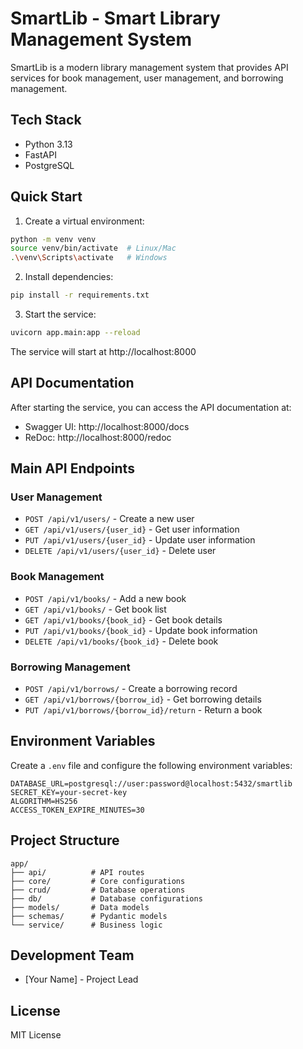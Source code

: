 # SmartLib - Smart Library Management System

SmartLib is a modern library management system that provides API services for book management, user management, and borrowing management.

## Tech Stack

- Python 3.13
- FastAPI
- PostgreSQL

## Quick Start

1. Create a virtual environment:
```bash
python -m venv venv
source venv/bin/activate  # Linux/Mac
.\venv\Scripts\activate   # Windows
```

2. Install dependencies:
```bash
pip install -r requirements.txt
```

3. Start the service:
```bash
uvicorn app.main:app --reload
```

The service will start at http://localhost:8000

## API Documentation

After starting the service, you can access the API documentation at:
- Swagger UI: http://localhost:8000/docs
- ReDoc: http://localhost:8000/redoc

## Main API Endpoints

### User Management
- `POST /api/v1/users/` - Create a new user
- `GET /api/v1/users/{user_id}` - Get user information
- `PUT /api/v1/users/{user_id}` - Update user information
- `DELETE /api/v1/users/{user_id}` - Delete user

### Book Management
- `POST /api/v1/books/` - Add a new book
- `GET /api/v1/books/` - Get book list
- `GET /api/v1/books/{book_id}` - Get book details
- `PUT /api/v1/books/{book_id}` - Update book information
- `DELETE /api/v1/books/{book_id}` - Delete book

### Borrowing Management
- `POST /api/v1/borrows/` - Create a borrowing record
- `GET /api/v1/borrows/{borrow_id}` - Get borrowing details
- `PUT /api/v1/borrows/{borrow_id}/return` - Return a book

## Environment Variables

Create a `.env` file and configure the following environment variables:

```env
DATABASE_URL=postgresql://user:password@localhost:5432/smartlib
SECRET_KEY=your-secret-key
ALGORITHM=HS256
ACCESS_TOKEN_EXPIRE_MINUTES=30
```

## Project Structure

```
app/
├── api/          # API routes
├── core/         # Core configurations
├── crud/         # Database operations
├── db/           # Database configurations
├── models/       # Data models
├── schemas/      # Pydantic models
└── service/      # Business logic
```

## Development Team

- [Your Name] - Project Lead

## License

MIT License
